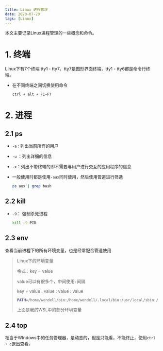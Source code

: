```yaml
---
title: Linux 进程管理
date: 2020-07-20
tags: [Linux]
---
```


本文主要记录Linux进程管理的一些概念和命令。

<!--more-->

# 1. 终端

Linux下有7个终端 tty1 - tty7，tty7是图形界面终端，tty1 - tty6都是命令行终端。

- 在不同终端之间切换使用命令

  ```bash
  ctrl + alt + F1~F7
  ```



# 2. 进程

## 2.1 ps

- `-a` : 列出当前所有的用户

- `-u` ：列出详细的信息

- `-x`：列出不带终端的即不需要与用户进行交互的应用程序的信息

- 一般使用时都是使用`-aux`同时使用，然后使用管道进行筛选

  ```bash
  ps aux | grep bash
  ```

## 2.2 kill

- `-9`： 强制杀死进程

  ```bash
  kill -9 PID
  ```

## 2.3 env

查看当前进程下的所有环境变量，也是经常配合管道使用

> Linux下的环境变量
>
> 格式：key = value
>
> value可以有很多个，中间使用`:`间隔
>
> key = value : value : value : value
>
> ```bash
> PATH=/home/wendell/bin:/home/wendell/.local/bin:/usr/local/sbin:/usr/local/bin
> ```
>
> 上面是我的WSL中的部分环境变量

## 2.4 top

相当于WIndows中的任务管理器，是动态的，但是只能看，不能终止，使用`ctrl + c`退出查看。